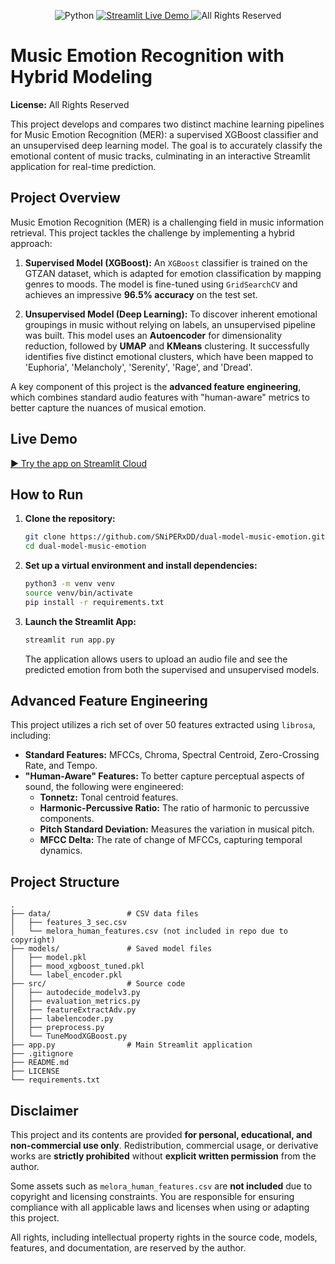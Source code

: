 
<p align="center">
    <img src="https://img.shields.io/badge/Python-3.8%2B-blue?logo=python" alt="Python">
    <a href="https://dual-model-music-emotion.streamlit.app" target="_blank">
        <img src="https://img.shields.io/badge/Streamlit-Live%20Demo-red?logo=streamlit" alt="Streamlit Live Demo">
    </a>
    <img src="https://img.shields.io/badge/License-All%20Rights%20Reserved-lightgrey" alt="All Rights Reserved">
</p>

# Music Emotion Recognition with Hybrid Modeling

**License:** All Rights Reserved

This project develops and compares two distinct machine learning pipelines for Music Emotion Recognition (MER): a supervised XGBoost classifier and an unsupervised deep learning model. The goal is to accurately classify the emotional content of music tracks, culminating in an interactive Streamlit application for real-time prediction.

## Project Overview

Music Emotion Recognition (MER) is a challenging field in music information retrieval. This project tackles the challenge by implementing a hybrid approach:

1.  **Supervised Model (XGBoost):** An `XGBoost` classifier is trained on the GTZAN dataset, which is adapted for emotion classification by mapping genres to moods. The model is fine-tuned using `GridSearchCV` and achieves an impressive **96.5% accuracy** on the test set.

2.  **Unsupervised Model (Deep Learning):** To discover inherent emotional groupings in music without relying on labels, an unsupervised pipeline was built. This model uses an **Autoencoder** for dimensionality reduction, followed by **UMAP** and **KMeans** clustering. It successfully identifies five distinct emotional clusters, which have been mapped to 'Euphoria', 'Melancholy', 'Serenity', 'Rage', and 'Dread'.

A key component of this project is the **advanced feature engineering**, which combines standard audio features with "human-aware" metrics to better capture the nuances of musical emotion.


## Live Demo

[▶️ Try the app on Streamlit Cloud](https://dual-model-music-emotion.streamlit.app)

## How to Run

1.  **Clone the repository:**
    ```bash
    git clone https://github.com/SNiPERxDD/dual-model-music-emotion.git
    cd dual-model-music-emotion
    ```

2.  **Set up a virtual environment and install dependencies:**
    ```bash
    python3 -m venv venv
    source venv/bin/activate
    pip install -r requirements.txt
    ```

3.  **Launch the Streamlit App:**
    ```bash
    streamlit run app.py
    ```
    The application allows users to upload an audio file and see the predicted emotion from both the supervised and unsupervised models.

## Advanced Feature Engineering
This project utilizes a rich set of over 50 features extracted using `librosa`, including:
- **Standard Features:** MFCCs, Chroma, Spectral Centroid, Zero-Crossing Rate, and Tempo.
- **"Human-Aware" Features:** To better capture perceptual aspects of sound, the following were engineered:
    - **Tonnetz:** Tonal centroid features.
    - **Harmonic-Percussive Ratio:** The ratio of harmonic to percussive components.
    - **Pitch Standard Deviation:** Measures the variation in musical pitch.
    - **MFCC Delta:** The rate of change of MFCCs, capturing temporal dynamics.


## Project Structure
```
.
├── data/                 # CSV data files
│   ├── features_3_sec.csv
│   └── melora_human_features.csv (not included in repo due to copyright)
├── models/               # Saved model files
│   ├── model.pkl
│   ├── mood_xgboost_tuned.pkl
│   └── label_encoder.pkl
├── src/                  # Source code
│   ├── autodecide_modelv3.py
│   ├── evaluation_metrics.py
│   ├── featureExtractAdv.py
│   ├── labelencoder.py
│   ├── preprocess.py
│   └── TuneMoodXGBoost.py
├── app.py                # Main Streamlit application
├── .gitignore
├── README.md
├── LICENSE
└── requirements.txt
```

## Disclaimer

This project and its contents are provided **for personal, educational, and non-commercial use only**. Redistribution, commercial usage, or derivative works are **strictly prohibited** without **explicit written permission** from the author.

Some assets such as `melora_human_features.csv` are **not included** due to copyright and licensing constraints. You are responsible for ensuring compliance with all applicable laws and licenses when using or adapting this project.

All rights, including intellectual property rights in the source code, models, features, and documentation, are reserved by the author.